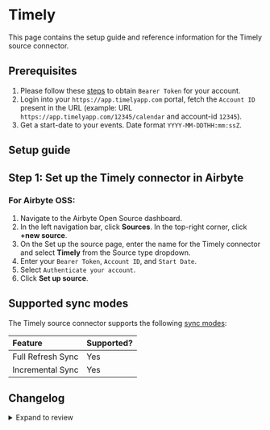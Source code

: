 # Timely

This page contains the setup guide and reference information for the Timely source connector.

## Prerequisites

1. Please follow these [steps](https://dev.timelyapp.com/#authorization) to obtain `Bearer Token` for your account.
2. Login into your `https://app.timelyapp.com` portal, fetch the `Account ID` present in the URL (example: URL `https://app.timelyapp.com/12345/calendar` and account-id `12345`).
3. Get a start-date to your events. Date format `YYYY-MM-DDTHH:mm:ssZ`.

## Setup guide

## Step 1: Set up the Timely connector in Airbyte

### For Airbyte OSS:

1. Navigate to the Airbyte Open Source dashboard.
2. In the left navigation bar, click **Sources**. In the top-right corner, click **+new source**.
3. On the Set up the source page, enter the name for the Timely connector and select **Timely** from the Source type dropdown.
4. Enter your `Bearer Token`, `Account ID`, and `Start Date`.
5. Select `Authenticate your account`.
6. Click **Set up source**.

## Supported sync modes

The Timely source connector supports the following [sync modes](https://docs.airbyte.com/cloud/core-concepts#connection-sync-modes):

| Feature           | Supported? |
| :---------------- |:-----------|
| Full Refresh Sync | Yes        |
| Incremental Sync  | Yes        |

## Changelog

<details>
  <summary>Expand to review</summary>

| Version | Date       | Pull Request                                             | Subject                                                                         |
|:--------|:-----------|:---------------------------------------------------------|:--------------------------------------------------------------------------------|
| 1.0.0   | 2024-09-30 | [45925](https://github.com/airbytehq/airbyte/pull/45925) | Add new streams, add incremental syncs, tidy inputs                             |
| 0.4.1   | 2024-08-16 | [44196](https://github.com/airbytehq/airbyte/pull/44196) | Bump source-declarative-manifest version                                        |
| 0.4.0   | 2024-08-07 | [43368](https://github.com/airbytehq/airbyte/pull/43368) | Refactor connector to manifest-only format                                      |
| 0.3.15  | 2024-08-03 | [43226](https://github.com/airbytehq/airbyte/pull/43226) | Update dependencies                                                             |
| 0.3.14  | 2024-07-27 | [42635](https://github.com/airbytehq/airbyte/pull/42635) | Update dependencies                                                             |
| 0.3.13  | 2024-07-20 | [42252](https://github.com/airbytehq/airbyte/pull/42252) | Update dependencies                                                             |
| 0.3.12  | 2024-07-13 | [41921](https://github.com/airbytehq/airbyte/pull/41921) | Update dependencies                                                             |
| 0.3.11  | 2024-07-10 | [41348](https://github.com/airbytehq/airbyte/pull/41348) | Update dependencies                                                             |
| 0.3.10  | 2024-07-09 | [41268](https://github.com/airbytehq/airbyte/pull/41268) | Update dependencies                                                             |
| 0.3.9   | 2024-07-06 | [40773](https://github.com/airbytehq/airbyte/pull/40773) | Update dependencies                                                             |
| 0.3.8   | 2024-06-26 | [40510](https://github.com/airbytehq/airbyte/pull/40510) | Update dependencies                                                             |
| 0.3.7   | 2024-06-22 | [39996](https://github.com/airbytehq/airbyte/pull/39996) | Update dependencies                                                             |
| 0.3.6   | 2024-06-04 | [39054](https://github.com/airbytehq/airbyte/pull/39054) | [autopull] Upgrade base image to v1.2.1                                         |
| 0.3.5   | 2024-05-20 | [38228](https://github.com/airbytehq/airbyte/pull/38228) | Make compatible with builder                                                    |
| 0.3.4   | 2024-04-19 | [37270](https://github.com/airbytehq/airbyte/pull/37270) | Updating to 0.80.0 CDK                                                          |
| 0.3.3   | 2024-04-18 | [37270](https://github.com/airbytehq/airbyte/pull/37270) | Manage dependencies with Poetry.                                                |
| 0.3.2   | 2024-04-15 | [37270](https://github.com/airbytehq/airbyte/pull/37270) | Base image migration: remove Dockerfile and use the python-connector-base image |
| 0.3.1   | 2024-04-12 | [37270](https://github.com/airbytehq/airbyte/pull/37270) | schema descriptions                                                             |
| 0.3.0   | 2023-10-25 | [31002](https://github.com/airbytehq/airbyte/pull/31002) | Migrate to low-code framework                                                   |
| 0.2.0   | 2023-10-23 | [31745](https://github.com/airbytehq/airbyte/pull/31745) | Fix schemas                                                                     |
| 0.1.0   | 2022-06-22 | [13617](https://github.com/airbytehq/airbyte/pull/13617) | Initial release                                                                 |

</details>
